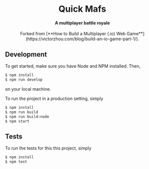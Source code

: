 <h1 align="center">
    Quick Mafs
</h1>
<h4 align="center">
A multiplayer battle royale
</h4>

<p align="center">
Forked from [**How to Build a Multiplayer (.io) Web Game**](https://victorzhou.com/blog/build-an-io-game-part-1/).
</p>



## Development

To get started, make sure you have Node and NPM installed. Then,

```bash
$ npm install
$ npm run develop
```

on your local machine.

To run the project in a production setting, simply

```bash
$ npm install
$ npm run build
$ npm run build:node
$ npm start
```

## Tests

To run the tests for this this project, simply

```bash
$ npm install
$ npm test
```
